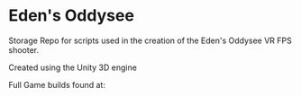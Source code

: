 # Eden's Oddysee

Storage Repo for scripts used in the creation of the Eden's Oddysee VR FPS shooter.

Created using the Unity 3D engine

Full Game builds found at:
